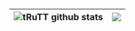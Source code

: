| <img align="center" src="https://github-readme-stats.vercel.app/api?username=Preglow755&show_icons=true&theme=merko&rank_icon=github" alt="tRuTT github stats" /> | <img align="center" src="https://github-readme-stats.vercel.app/api/top-langs/?username=Preglow755&theme=merko&layout=donut-vertical" /> |
| ------------- | ------------- |
